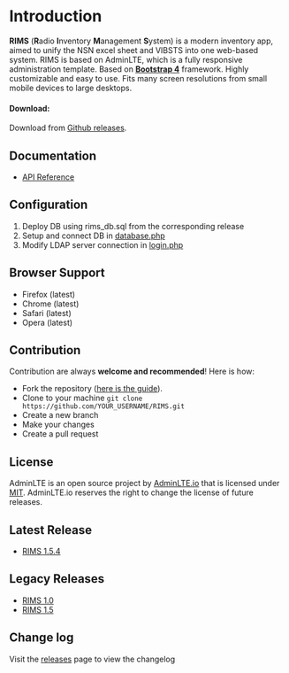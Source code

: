 Introduction
============

**RIMS** (**R**adio **I**nventory **M**anagement **S**ystem) is a modern inventory app, aimed to unify the NSN excel sheet and VIBSTS into one web-based system.
RIMS is based on AdminLTE, which is a fully responsive administration template. Based on **[Bootstrap 4](https://getbootstrap.com)** framework.
Highly customizable and easy to use. Fits many screen resolutions from small mobile devices to large desktops.

#### Download:

Download from [Github releases](https://github.com/zammitjohn/RIMS/releases).

Documentation
-------------
- [API Reference](docs/api.md)

Configuration
---------------
1. Deploy DB using rims_db.sql from the corresponding release
2. Setup and connect DB in [database.php](api/config/database.php)
3. Modify LDAP server connection in [login.php](api/users/login.php)    

Browser Support
---------------
- Firefox (latest)
- Chrome (latest)
- Safari (latest)
- Opera (latest)

Contribution
------------
Contribution are always **welcome and recommended**! Here is how:

- Fork the repository ([here is the guide](https://help.github.com/articles/fork-a-repo/)).
- Clone to your machine ```git clone https://github.com/YOUR_USERNAME/RIMS.git```
- Create a new branch
- Make your changes
- Create a pull request

License
-------
AdminLTE is an open source project by [AdminLTE.io](https://adminlte.io) that is licensed under [MIT](http://opensource.org/licenses/MIT). AdminLTE.io
reserves the right to change the license of future releases.

Latest Release
---------------
- [RIMS 1.5.4](https://github.com/zammitjohn/RIMS/releases/tag/v1.5.4)

Legacy Releases
---------------
- [RIMS 1.0](https://github.com/zammitjohn/RIMS/releases/tag/v1.0)
- [RIMS 1.5](https://github.com/zammitjohn/RIMS/releases/tag/v1.5)

Change log
----------
Visit the [releases](https://github.com/zammitjohn/RIMS/releases) page to view the changelog